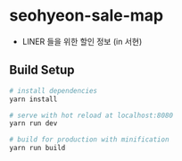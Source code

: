 # seohyeon-sale-map
- LINER 들을 위한 할인 정보 (in 서현)

## Build Setup

``` bash
# install dependencies
yarn install

# serve with hot reload at localhost:8080
yarn run dev

# build for production with minification
yarn run build
```
